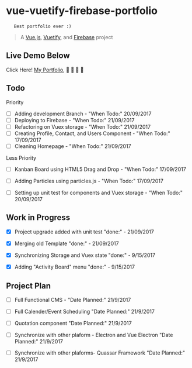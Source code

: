 # vue-vuetify-firebase-portfolio
```
   Best portfolio ever :)
```
> A [Vue.js](https://vuejs.org/), [Vuetify](https://vuetifyjs.com/), and [Firebase](https://firebase.google.com/) project


## Live Demo Below
Click Here! [My Portfolio](https://vuejs.org/), :facepunch: :facepunch: :facepunch: :facepunch:


## Todo 
Priority
- [ ] Adding development Branch  - "When Todo:" 20/09/2017
- [ ] Deploying to Firebase - "When Todo:" 21/09/2017
- [ ] Refactoring on Vuex storage - "When Todo:" 21/09/2017
- [ ] Creating Profile, Contact, and Users Component - "When Todo:" 17/09/2017
- [ ] Cleaning Homepage - "When Todo:" 21/09/2017

Less Priority
- [ ] Kanban Board using HTML5 Drag and Drop - "When Todo:" 17/09/2017
- [ ] Adding Particles using particles.js - "When Todo:" 17/09/2017
- [ ] Setting up unit test for components and Vuex storage - "When Todo:" 20/09/2017


## Work in Progress
- [x] Project upgrade added with unit test "done:" - 21/09/2017
- [X] Merging old Template "done:" - 21/09/2017
- [x] Synchronizing Storage and Vuex state "done:" - 9/15/2017
- [x] Adding "Activity Board" menu "done:" - 9/15/2017


## Project Plan  
- [ ] Full Functional CMS - "Date Planned:" 21/9/2017
- [ ] Full Calender/Event Scheduling  "Date Planned:" 21/9/2017
- [ ] Quotation component "Date Planned:" 21/9/2017
- [ ] Synchronize with other plaform - Electron and Vue Electron "Date Planned:" 21/9/2017
- [ ] Synchronize with other plaforms- Quassar Framework "Date Planned:" 21/9/2017




